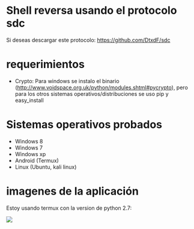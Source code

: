 # Shell reversa usando el protocolo sdc
Si deseas descargar este protocolo: https://github.com/DtxdF/sdc

# requerimientos

* Crypto:
Para windows se instalo el binario (http://www.voidspace.org.uk/python/modules.shtml#pycrypto), pero para los otros sistemas operativos/distribuciones se uso pip y easy_install

# Sistemas operativos probados

* Windows 8
* Windows 7
* Windows xp
* Android (Termux)
* Linux (Ubuntu, kali linux)

# imagenes de la aplicación

Estoy usando termux con la version de python 2.7:

![](https://i.imgur.com/vA92qts.png)
